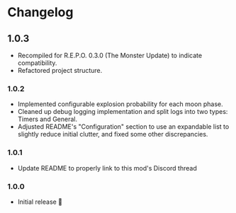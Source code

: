 # Changelog

## 1.0.3
- Recompiled for R.E.P.O. 0.3.0 (The Monster Update) to indicate compatibility.
- Refactored project structure.

### 1.0.2
- Implemented configurable explosion probability for each moon phase.
- Cleaned up debug logging implementation and split logs into two types: Timers and General.
- Adjusted README's "Configuration" section to use an expandable list to slightly reduce initial clutter, and fixed some other discrepancies.

### 1.0.1
- Update README to properly link to this mod's Discord thread

### 1.0.0
- Initial release 🎉
